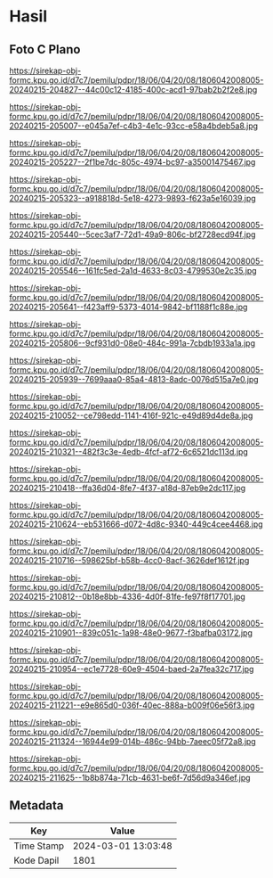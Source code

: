 # Hasil

## Foto C Plano

https://sirekap-obj-formc.kpu.go.id/d7c7/pemilu/pdpr/18/06/04/20/08/1806042008005-20240215-204827--44c00c12-4185-400c-acd1-97bab2b2f2e8.jpg

https://sirekap-obj-formc.kpu.go.id/d7c7/pemilu/pdpr/18/06/04/20/08/1806042008005-20240215-205007--e045a7ef-c4b3-4e1c-93cc-e58a4bdeb5a8.jpg

https://sirekap-obj-formc.kpu.go.id/d7c7/pemilu/pdpr/18/06/04/20/08/1806042008005-20240215-205227--2f1be7dc-805c-4974-bc97-a35001475467.jpg

https://sirekap-obj-formc.kpu.go.id/d7c7/pemilu/pdpr/18/06/04/20/08/1806042008005-20240215-205323--a918818d-5e18-4273-9893-f623a5e16039.jpg

https://sirekap-obj-formc.kpu.go.id/d7c7/pemilu/pdpr/18/06/04/20/08/1806042008005-20240215-205440--5cec3af7-72d1-49a9-806c-bf2728ecd94f.jpg

https://sirekap-obj-formc.kpu.go.id/d7c7/pemilu/pdpr/18/06/04/20/08/1806042008005-20240215-205546--161fc5ed-2a1d-4633-8c03-4799530e2c35.jpg

https://sirekap-obj-formc.kpu.go.id/d7c7/pemilu/pdpr/18/06/04/20/08/1806042008005-20240215-205641--f423aff9-5373-4014-9842-bf1188f1c88e.jpg

https://sirekap-obj-formc.kpu.go.id/d7c7/pemilu/pdpr/18/06/04/20/08/1806042008005-20240215-205806--9cf931d0-08e0-484c-991a-7cbdb1933a1a.jpg

https://sirekap-obj-formc.kpu.go.id/d7c7/pemilu/pdpr/18/06/04/20/08/1806042008005-20240215-205939--7699aaa0-85a4-4813-8adc-0076d515a7e0.jpg

https://sirekap-obj-formc.kpu.go.id/d7c7/pemilu/pdpr/18/06/04/20/08/1806042008005-20240215-210052--ce798edd-1141-416f-921c-e49d89d4de8a.jpg

https://sirekap-obj-formc.kpu.go.id/d7c7/pemilu/pdpr/18/06/04/20/08/1806042008005-20240215-210321--482f3c3e-4edb-4fcf-af72-6c6521dc113d.jpg

https://sirekap-obj-formc.kpu.go.id/d7c7/pemilu/pdpr/18/06/04/20/08/1806042008005-20240215-210418--ffa36d04-8fe7-4f37-a18d-87eb9e2dc117.jpg

https://sirekap-obj-formc.kpu.go.id/d7c7/pemilu/pdpr/18/06/04/20/08/1806042008005-20240215-210624--eb531666-d072-4d8c-9340-449c4cee4468.jpg

https://sirekap-obj-formc.kpu.go.id/d7c7/pemilu/pdpr/18/06/04/20/08/1806042008005-20240215-210716--598625bf-b58b-4cc0-8acf-3626def1612f.jpg

https://sirekap-obj-formc.kpu.go.id/d7c7/pemilu/pdpr/18/06/04/20/08/1806042008005-20240215-210812--0b18e8bb-4336-4d0f-81fe-fe97f8f17701.jpg

https://sirekap-obj-formc.kpu.go.id/d7c7/pemilu/pdpr/18/06/04/20/08/1806042008005-20240215-210901--839c051c-1a98-48e0-9677-f3bafba03172.jpg

https://sirekap-obj-formc.kpu.go.id/d7c7/pemilu/pdpr/18/06/04/20/08/1806042008005-20240215-210954--ec1e7728-60e9-4504-baed-2a7fea32c717.jpg

https://sirekap-obj-formc.kpu.go.id/d7c7/pemilu/pdpr/18/06/04/20/08/1806042008005-20240215-211221--e9e865d0-036f-40ec-888a-b009f06e56f3.jpg

https://sirekap-obj-formc.kpu.go.id/d7c7/pemilu/pdpr/18/06/04/20/08/1806042008005-20240215-211324--16944e99-014b-486c-94bb-7aeec05f72a8.jpg

https://sirekap-obj-formc.kpu.go.id/d7c7/pemilu/pdpr/18/06/04/20/08/1806042008005-20240215-211625--1b8b874a-71cb-4631-be6f-7d56d9a346ef.jpg


## Metadata

| Key        | Value               |
| ---------- | ------------------- |
| Time Stamp | 2024-03-01 13:03:48 |
| Kode Dapil | 1801                |



